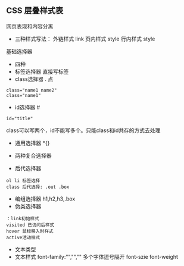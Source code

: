 ## CSS  层叠样式表

网页表现和内容分离

- 三种样式写法：
  外链样式  link
  页内样式  style
  行内样式  style

基础选择器

- 四种
- 标签选择器  直接写标签
- class选择器  . 点 

```
class="name1 name2"
class="name1"
```

- id选择器  # 
```
id="title"
```
class可以写两个，id不能写多个。只能class和id共存的方式去处理
- 通用选择器  *{}

- 两种复合选择器
- 后代选择器
```
ol li 标签选择
class 后代选择: .out .box 
```
- 编组选择器
h1,h2,h3,.box
- 伪类选择器
```
：link初始样式
visited 已访问后样式
hover 鼠标移入时样式
active活动样式
```

- 文本类型
- 文本样式  font-family:"","","" 多个字体逗号隔开
font-szie
font-weight

